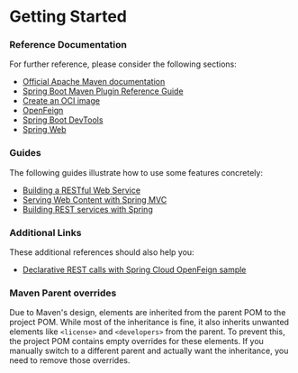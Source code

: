# Getting Started

### Reference Documentation
For further reference, please consider the following sections:

* [Official Apache Maven documentation](https://maven.apache.org/guides/index.html)
* [Spring Boot Maven Plugin Reference Guide](https://docs.spring.io/spring-boot/3.3.2/maven-plugin)
* [Create an OCI image](https://docs.spring.io/spring-boot/3.3.2/maven-plugin/build-image.html)
* [OpenFeign](https://docs.spring.io/spring-cloud-openfeign/docs/current/reference/html/)
* [Spring Boot DevTools](https://docs.spring.io/spring-boot/docs/3.3.2/reference/htmlsingle/index.html#using.devtools)
* [Spring Web](https://docs.spring.io/spring-boot/docs/3.3.2/reference/htmlsingle/index.html#web)

### Guides
The following guides illustrate how to use some features concretely:

* [Building a RESTful Web Service](https://spring.io/guides/gs/rest-service/)
* [Serving Web Content with Spring MVC](https://spring.io/guides/gs/serving-web-content/)
* [Building REST services with Spring](https://spring.io/guides/tutorials/rest/)

### Additional Links
These additional references should also help you:

* [Declarative REST calls with Spring Cloud OpenFeign sample](https://github.com/spring-cloud-samples/feign-eureka)

### Maven Parent overrides

Due to Maven's design, elements are inherited from the parent POM to the project POM.
While most of the inheritance is fine, it also inherits unwanted elements like `<license>` and `<developers>` from the parent.
To prevent this, the project POM contains empty overrides for these elements.
If you manually switch to a different parent and actually want the inheritance, you need to remove those overrides.

